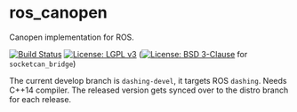 ros_canopen
===========

Canopen implementation for ROS.

[![Build Status](https://travis-ci.org/ros-industrial/ros_canopen.svg?branch=melodic-devel)](https://travis-ci.org/ros-industrial/ros_canopen)
[![License: LGPL v3](https://img.shields.io/badge/License-LGPL%20v3-blue.svg)](https://www.gnu.org/licenses/lgpl-3.0)
([![License: BSD 3-Clause](https://img.shields.io/badge/License-BSD%203--Clause-blue.svg)](https://opensource.org/licenses/BSD-3-Clause) for `socketcan_bridge`)

The current develop branch is `dashing-devel`, it targets ROS `dashing`. Needs C++14 compiler.
The released version gets synced over to the distro branch for each release.
